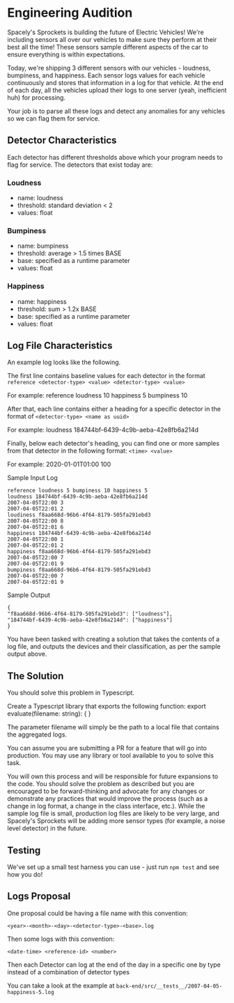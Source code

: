 # Engineering Audition

Spacely's Sprockets is building the future of Electric Vehicles! We're including sensors all over our vehicles to make sure they perform at their best all the time! These sensors sample different aspects of the car to ensure everything is within expectations.

Today, we're shipping 3 different sensors with our vehicles - loudness, bumpiness, and happiness. Each sensor logs values for each vehicle continuously and stores that information in a log for that vehicle. At the end of each day, all the vehicles upload their logs to one server (yeah, inefficient huh) for processing.

Your job is to parse all these logs and detect any anomalies for any vehicles so we can flag them for service.

## Detector Characteristics

Each detector has different thresholds above which your program needs to flag for service. The detectors that exist today are:

### Loudness

- name: loudness
- threshold: standard deviation < 2
- values: float

### Bumpiness

- name: bumpiness
- threshold: average > 1.5 times BASE
- base: specified as a runtime parameter
- values: float

### Happiness

- name: happiness
- threshold: sum > 1.2x BASE
- base: specified as a runtime parameter
- values: float

## Log File Characteristics

An example log looks like the following.

The first line contains baseline values for each detector in the format `reference <detector-type> <value> <detector-type> <value>`

For example:
reference loudness 10 happiness 5 bumpiness 10

After that, each line contains either a heading for a specific detector in the format of `<detector-type> <name as uuid>`

For example:
loudness 184744bf-6439-4c9b-aeba-42e8fb6a214d

Finally, below each detector's heading, you can find one or more samples from that detector in the following format: `<time> <value>`

For example:
2020-01-01T01:00 100

Sample Input Log
```
reference loudness 5 bumpiness 10 happiness 5
loudness 184744bf-6439-4c9b-aeba-42e8fb6a214d
2007-04-05T22:00 3
2007-04-05T22:01 2
loudiness f8aa668d-96b6-4f64-8179-505fa291ebd3
2007-04-05T22:00 8
2007-04-05T22:01 6
happiness 184744bf-6439-4c9b-aeba-42e8fb6a214d
2007-04-05T22:00 1
2007-04-05T22:01 2
happiness f8aa668d-96b6-4f64-8179-505fa291ebd3
2007-04-05T22:00 7
2007-04-05T22:01 9
bumpiness f8aa668d-96b6-4f64-8179-505fa291ebd3
2007-04-05T22:00 7
2007-04-05T22:01 9
```

Sample Output
```
{
"f8aa668d-96b6-4f64-8179-505fa291ebd3": ["loudness"],
"184744bf-6439-4c9b-aeba-42e8fb6a214d": ["happiness"]
}
```

You have been tasked with creating a solution that takes the contents of a log file, and outputs the devices and their classification, as per the sample output above.

## The Solution

You should solve this problem in Typescript.

Create a Typescript library that exports the following function:
export evaluate(filename: string): { }

The parameter filename will simply be the path to a local file that contains the aggregated logs.

You can assume you are submitting a PR for a feature that will go into production. You may use any library or tool available to you to solve this task.

You will own this process and will be responsible for future expansions to the code. You should solve the problem as described but you are encouraged to be forward-thinking and advocate for any changes or demonstrate any practices that would improve the process (such as a change in log format, a change in the class interface, etc.). While the sample log file is small, production log files are likely to be very large, and Spacely's Sprockets will be adding more sensor types (for example, a noise level detector) in the future.

## Testing

We've set up a small test harness you can use - just run `npm test` and see how you do!

## Logs Proposal
One proposal could be having a file name with this convention:
```
<year>-<month>-<day>-<detector-type>-<base>.log
```

Then some logs with this convention:
````
<date-time> <reference-id> <number>
````

Then each Detector can log at the end of the day in a specific one by type instead
of a combination of detector types

You can take a look at the example at `back-end/src/__tests__/2007-04-05-happiness-5.log`